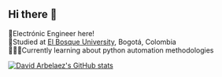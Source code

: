 ## Hi there 👋

🤖Electrónic Engineer here! <br/>
📖Studied at [El Bosque University](https://www.unbosque.edu.co/), Bogotá, Colombia<br/>
👨‍🦯‍➡️Currently learning about python automation methodologies 

[![David Arbelaez's GitHub stats](https://github-readme-stats.vercel.app/api?username=David-Arbelaez)](https://github.com/David-Arbelaez/github-readme-stats)
